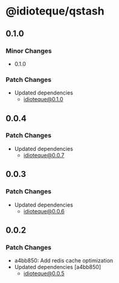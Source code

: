 # @idioteque/qstash

## 0.1.0

### Minor Changes

- 0.1.0

### Patch Changes

- Updated dependencies
  - idioteque@0.1.0

## 0.0.4

### Patch Changes

- Updated dependencies
  - idioteque@0.0.7

## 0.0.3

### Patch Changes

- Updated dependencies
  - idioteque@0.0.6

## 0.0.2

### Patch Changes

- a4bb850: Add redis cache optimization
- Updated dependencies [a4bb850]
  - idioteque@0.0.5
